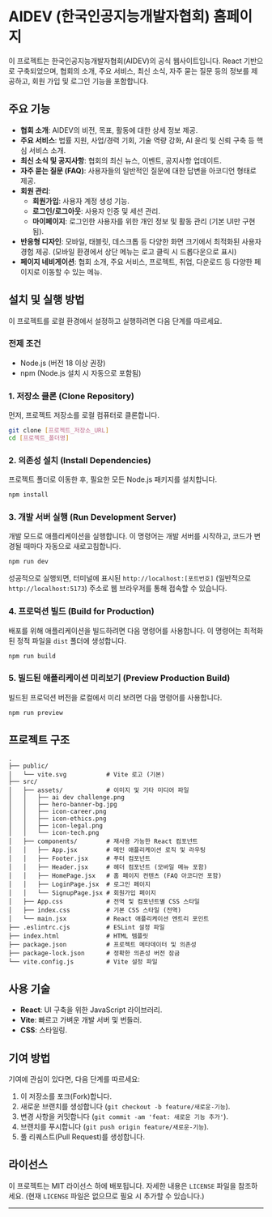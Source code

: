 
# AIDEV (한국인공지능개발자협회) 홈페이지

이 프로젝트는 한국인공지능개발자협회(AIDEV)의 공식 웹사이트입니다. React 기반으로 구축되었으며, 협회의 소개, 주요 서비스, 최신 소식, 자주 묻는 질문 등의 정보를 제공하고, 회원 가입 및 로그인 기능을 포함합니다.

## 주요 기능

*   **협회 소개**: AIDEV의 비전, 목표, 활동에 대한 상세 정보 제공.
*   **주요 서비스**: 법률 지원, 사업/경력 기회, 기술 역량 강화, AI 윤리 및 신뢰 구축 등 핵심 서비스 소개.
*   **최신 소식 및 공지사항**: 협회의 최신 뉴스, 이벤트, 공지사항 업데이트.
*   **자주 묻는 질문 (FAQ)**: 사용자들의 일반적인 질문에 대한 답변을 아코디언 형태로 제공.
*   **회원 관리**:
    *   **회원가입**: 사용자 계정 생성 기능.
    *   **로그인/로그아웃**: 사용자 인증 및 세션 관리.
    *   **마이페이지**: 로그인한 사용자를 위한 개인 정보 및 활동 관리 (기본 UI만 구현됨).
*   **반응형 디자인**: 모바일, 태블릿, 데스크톱 등 다양한 화면 크기에서 최적화된 사용자 경험 제공. (모바일 환경에서 상단 메뉴는 로고 클릭 시 드롭다운으로 표시)
*   **페이지 네비게이션**: 협회 소개, 주요 서비스, 프로젝트, 취업, 다운로드 등 다양한 페이지로 이동할 수 있는 메뉴.

## 설치 및 실행 방법

이 프로젝트를 로컬 환경에서 설정하고 실행하려면 다음 단계를 따르세요.

### 전제 조건

*   Node.js (버전 18 이상 권장)
*   npm (Node.js 설치 시 자동으로 포함됨)

### 1. 저장소 클론 (Clone Repository)

먼저, 프로젝트 저장소를 로컬 컴퓨터로 클론합니다.

```bash
git clone [프로젝트_저장소_URL]
cd [프로젝트_폴더명]
```

### 2. 의존성 설치 (Install Dependencies)

프로젝트 폴더로 이동한 후, 필요한 모든 Node.js 패키지를 설치합니다.

```bash
npm install
```

### 3. 개발 서버 실행 (Run Development Server)

개발 모드로 애플리케이션을 실행합니다. 이 명령어는 개발 서버를 시작하고, 코드가 변경될 때마다 자동으로 새로고침합니다.

```bash
npm run dev
```

성공적으로 실행되면, 터미널에 표시된 `http://localhost:[포트번호]` (일반적으로 `http://localhost:5173`) 주소로 웹 브라우저를 통해 접속할 수 있습니다.

### 4. 프로덕션 빌드 (Build for Production)

배포를 위해 애플리케이션을 빌드하려면 다음 명령어를 사용합니다. 이 명령어는 최적화된 정적 파일을 `dist` 폴더에 생성합니다.

```bash
npm run build
```

### 5. 빌드된 애플리케이션 미리보기 (Preview Production Build)

빌드된 프로덕션 버전을 로컬에서 미리 보려면 다음 명령어를 사용합니다.

```bash
npm run preview
```

## 프로젝트 구조

```
.
├── public/
│   └── vite.svg           # Vite 로고 (기본)
├── src/
│   ├── assets/            # 이미지 및 기타 미디어 파일
│   │   ├── ai dev challenge.png
│   │   ├── hero-banner-bg.jpg
│   │   ├── icon-career.png
│   │   ├── icon-ethics.png
│   │   ├── icon-legal.png
│   │   └── icon-tech.png
│   ├── components/        # 재사용 가능한 React 컴포넌트
│   │   ├── App.jsx        # 메인 애플리케이션 로직 및 라우팅
│   │   ├── Footer.jsx     # 푸터 컴포넌트
│   │   ├── Header.jsx     # 헤더 컴포넌트 (모바일 메뉴 포함)
│   │   ├── HomePage.jsx   # 홈 페이지 컨텐츠 (FAQ 아코디언 포함)
│   │   ├── LoginPage.jsx  # 로그인 페이지
│   │   └── SignupPage.jsx # 회원가입 페이지
│   ├── App.css            # 전역 및 컴포넌트별 CSS 스타일
│   ├── index.css          # 기본 CSS 스타일 (전역)
│   └── main.jsx           # React 애플리케이션 엔트리 포인트
├── .eslintrc.cjs          # ESLint 설정 파일
├── index.html             # HTML 템플릿
├── package.json           # 프로젝트 메타데이터 및 의존성
├── package-lock.json      # 정확한 의존성 버전 잠금
└── vite.config.js         # Vite 설정 파일
```

## 사용 기술

*   **React**: UI 구축을 위한 JavaScript 라이브러리.
*   **Vite**: 빠르고 가벼운 개발 서버 및 번들러.
*   **CSS**: 스타일링.

## 기여 방법

기여에 관심이 있다면, 다음 단계를 따르세요:

1.  이 저장소를 포크(Fork)합니다.
2.  새로운 브랜치를 생성합니다 (`git checkout -b feature/새로운-기능`).
3.  변경 사항을 커밋합니다 (`git commit -am 'feat: 새로운 기능 추가'`).
4.  브랜치를 푸시합니다 (`git push origin feature/새로운-기능`).
5.  풀 리퀘스트(Pull Request)를 생성합니다.

## 라이선스

이 프로젝트는 MIT 라이선스 하에 배포됩니다. 자세한 내용은 `LICENSE` 파일을 참조하세요. (현재 `LICENSE` 파일은 없으므로 필요 시 추가할 수 있습니다.)

---